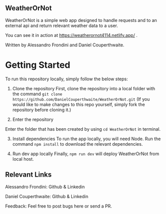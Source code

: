 ## WeatherOrNot

WeatherOrNot is a simple web app designed to handle requests and to an external api and return relevant weather data to a user.

You can see it in action at https://weatherornot4114.netlify.app/ .

Written by Alessandro Frondini and Daniel Couperthwaite.



# Getting Started

To run this repository locally, simply follow the below steps:

1. Clone the repository
First, clone the repository into a local folder with the command `git clone https://github.com/DanielCouperthwaite/WeatherOrNot.git`
(If you would like to make changes to this repo yourself, simply fork the repository before cloning it.)

2. Enter the repository

Enter the folder that has been created by using `cd WeatherOrNot` in terminal.

3. Install dependencies
To run the app locally, you will need Node. Run the command `npm install` to download the relevant dependencies.

3. Run dev app locally
Finally, `npm run dev` will deploy WeatherOrNot from local host. 


## Relevant Links


Alessandro Frondini: Github & Linkedin

Daniel Couperthwaite: Github & Linkedin



Feedback:
Feel free to post bugs here or send a PR.
